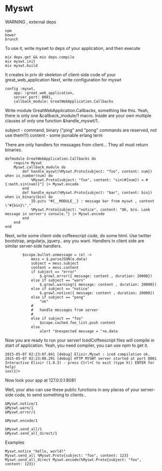 Myswt
=====

WARNING ,  external deps
```
npm
bower
brunch
```

To use it, write myswt to deps of your application, and then execute

```
mix deps.get && mix deps.compile
mix myswt.init
mix myswt.build
```

It creates in priv dir skeleton of client-side code of your great_web_application
Next, write configuration for myswt

```
config :myswt, 
	app: :great_web_application, 
	server_port: 8081, 
	callback_module: GreatWebApplication.Callbacks
```

Write module GreatWebApplication.Callbacks, something like this. Yeah, there is only one &callback_module/1 macro. Inside are your own multiple clauses of only one function &handle_myswt/1. 

subject - command, binary ("ping" and "pong" commands are reserved, not use them!!!)
content - some jsonable erlang term

There are only handlers for messages from client... They all must return binaries.

```
defmodule GreatWebApplication.Callbacks do
	require Myswt
	Myswt.callback_module do
		def handle_myswt(%Myswt.Proto{subject: "foo", content: num}) when is_number(num) do
			%Myswt.Proto{subject: "foo", content: "sin(#{num}) = #{:math.sin(num)}"} |> Myswt.encode
		end
		def handle_myswt(%Myswt.Proto{subject: "bar", content: bin}) when is_binary(bin) do
			IO.puts "#{__MODULE__} : message bar from myswt , content \"#{bin}\"."
			%Myswt.Proto{subject: "notice", content: "OK, bro. Look message in server's console."} |> Myswt.encode
		end
	end
end
```

Next, write some client-side coffeescript code, do some html. Use twitter bootstrap, angularjs, jquery.. any you want. Handlers in client side are similar server-side handlers.

```
		$scope.bullet.onmessage = (e) ->
			mess = $.parseJSON(e.data)
			subject = mess.subject
			content = mess.content
			if subject == "error" 
				$.growl.error({ message: content , duration: 20000})
			else if subject == "warn"
				$.growl.warning({ message: content , duration: 20000})
			else if subject == "notice"
				$.growl.notice({ message: content , duration: 20000})
			else if subject == "pong"
				"ok"
			#
			#	handle messages from server
			#
			else if subject == "foo"
				$scope.cached.foo_list.push content
			else
				alert "Unexpected message = "+e.data
```

Now you are ready to run your server! IcedCoffeescript files will compile in start of application. Yeah, you need compiler, you can use npm to get it. 

```
2015-05-07 02:23:07.841 [debug] Elixir.Myswt : iced compilation ok.
2015-05-07 02:23:08.291 [debug] HTTP MYSWT server started at port 8081
Interactive Elixir (1.0.3) - press Ctrl+C to exit (type h() ENTER for help)
iex(1)>
```

Now look your app at 127.0.0.1:8081

Well, your also can use these public functions in any places of your server-side code, to send something to clients..

```
&Myswt.notice/1
&Myswt.warn/1
&Myswt.error/1

&Myswt.encode/1

&Myswt.send_all/1
&Myswt.send_all_direct/1
```

Examples

```
Myswt.notice "hello, world!"
Myswt.send_all %Myswt.Proto{subject: "foo", content: 123}
Myswt.send_all_direct Myswt.encode(%Myswt.Proto{subject: "foo", content: 123})
```